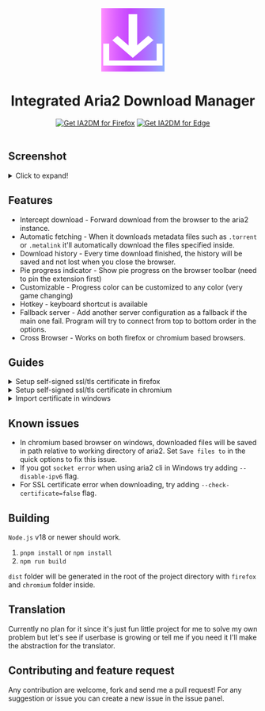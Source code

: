 <div align="center">
  <img src="./public/images/icon.png" alt="logo">
  <h1>Integrated Aria2 Download Manager</h1>
  <a href="https://addons.mozilla.org/firefox/addon/ia2dm/"><img height="60" src="https://blog.mozilla.org/addons/files/2020/04/get-the-addon-fx-apr-2020.svg" alt="Get IA2DM for Firefox" /></a>
  </a>
  <a href="https://microsoftedge.microsoft.com/addons/detail/nfchpjolcepnhnmbpigllmahoaecdmlj"><img height="62" src="https://get.microsoft.com/images/en-us%20dark.svg" alt="Get IA2DM for Edge"></a>
</div>
<br>

## Screenshot

<details>
  <summary>Click to expand!</summary>
  <br>

![Popup 1](./misc/popup.png) ![Popup 2](./misc/popup2.png)
![Error](./misc/download_error.png) ![Complete](./misc/download_complete.png)
![options](./misc/options.png)

</details>

## Features

- Intercept download - Forward download from the browser to the aria2 instance.
- Automatic fetching - When it downloads metadata files such as `.torrent` or
  `.metalink` it'll automatically download the files specified inside.
- Download history - Every time download finished, the history will be saved and
  not lost when you close the browser.
- Pie progress indicator - Show pie progress on the browser toolbar (need to pin
  the extension first)
- Customizable - Progress color can be customized to any color (very game
  changing)
- Hotkey - keyboard shortcut is available
- Fallback server - Add another server configuration as a fallback if the main
  one fail. Program will try to connect from top to bottom order in the options.
- Cross Browser - Works on both firefox or chromium based browsers.

## Guides

<details>
  <summary>Setup self-signed ssl/tls certificate in firefox</summary>
  <br>

1. Run `genssl.sh` script in the `scripts` folder to generate certificates.
2. Add `root-ca.pem` to Authorities in certificate manager (search for "view
   certificates" in the firefox settings) and check
   `This certificate can identify website` when importing
3. If still not work, try disabling
   `security.certerrors.mitm.auto_enable_enterprise_roots` and
   `security.enterprise_roots.enabled` in `about:config`
4. Finally run
   `aria2c --enable-rpc --rpc-secret=topsecret --rpc-certificate=server.p12 --rpc-secure`

</details>

<details>
  <summary>Setup self-signed ssl/tls certificate in chromium</summary>
  <br>

1. Run `genssl.sh` script in the `scripts` folder to generate certificates.
2. Add `root-ca.pem` to Authorities tab in Manage certificates (search for
   "manage certificates" in the search bar) and check
   `Trust this certificate for identifying websites` when importing
3. Finally run
   `aria2c --enable-rpc --rpc-secret=topsecret --rpc-certificate=server.p12 --rpc-secure`

</details>

<details>
  <summary>Import certificate in windows</summary>
  <br>

1. Run `$ cat genssl.sh | tr -d '\r' | sh -` using WSL then rename the generated
   `root-ca.pem` to `root-ca.cer`, double click the file and install certificate.
2. Store to Local Machine, next, and place the certificate in
   "Trusted Root Certification Authorities" folder.

</details>

## Known issues

- In chromium based browser on windows, downloaded files will be saved in path
  relative to working directory of aria2. Set `Save files to` in the quick
  options to fix this issue.
- If you got `socket error` when using aria2 cli in Windows try adding
  `--disable-ipv6` flag.
- For SSL certificate error when downloading, try adding
  `--check-certificate=false` flag.

## Building

`Node.js` v18 or newer should work.

1. `pnpm install` or `npm install`
2. `npm run build`

`dist` folder will be generated in the root of the project directory with
`firefox` and `chromium` folder inside.

## Translation

Currently no plan for it since it's just fun little project for me to solve my
own problem but let's see if userbase is growing or tell me if you need it I'll
make the abstraction for the translator.

## Contributing and feature request

Any contribution are welcome, fork and send me a pull request! For any
suggestion or issue you can create a new issue in the issue panel.
